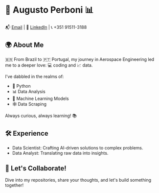 # 🚀 Augusto Perboni 📊

📬 [Email](mailto:augustoperboni@hotmail.com) | 🔗 [LinkedIn](https://linkedin.com/in/augustoperboni/) | 📞 +351 91511-3188

## 🌍 About Me
🇧🇷 From Brazil to 🇵🇹 Portugal, my journey in Aerospace Engineering led me to a deeper love: 💻 coding and 📈 data. 

 I've dabbled in the realms of:
- 🐍 Python
- 📊 Data Analysis
- 🤖 Machine Learning Models
- 🕸️ Data Scraping

Always curious, always learning! 📚

## 🛠️ Experience
- Data Scientist: Crafting AI-driven solutions to complex problems.
- Data Analyst: Translating raw data into insights.

## 🤝 Let's Collaborate!
Dive into my repositories, share your thoughts, and let's build something together!

